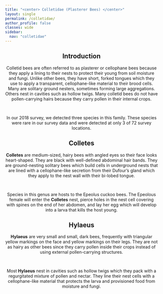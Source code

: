 ```yaml
---
title: "<center> Colletidae (Plasterer Bees) </center>"
layout: single
permalink: /colletidae/
author_profile: false
classes: wide
sidebar:
  nav: "colletidae"
---
```


<center> <h2>Introduction</h2> </center>

<center> Colletid bees are often referred to as plasterer or cellophane bees because they apply a lining to their nests to protect their young from soil moisture and fungi. Unlike other bees, they have short, forked tongues which they use to apply a transparent, cellophane-like material to their brood cells. Many are solitary ground nesters, sometimes forming large aggregations. Others nest in cavities such as hollow twigs. Many colletid bees do not have pollen-carrying hairs because they carry pollen in their internal crops. </center>

&nbsp;

<center> In our 2018 survey, we detected three species in this family. These species were rare in our survey data and were detected at only 3 of 72 survey locations. </center>

<center> <h2>Colletes</h2> </center>

<center> <b>Colletes</b> are medium-sized, hairy bees with angled eyes so their face looks heart-shaped. They are black with well-defined abdominal hair bands. They are ground-nesting solitary bees which build cells in underground nests that are lined with a cellophane-like secretion from their Dufour’s gland which they apply to the nest wall with their bi-lobed tongue. </center>

&nbsp;

<center> Species in this genus are hosts to the Epeolus cuckoo bees.  The Epeolous female will enter the <b>Colletes</b> nest, pierce holes in the nest cell covering with spines on the end of her abdomen, and lay her egg which will develop into a larva that kills the host young. </center>

<center> <h2>Hylaeus</h2> </center>

<center> <b>Hylaeus</b> are very small and small, dark bees, frequently with triangular yellow markings on the face and yellow markings on their legs. They are not as hairy as other bees since they carry pollen inside their crops instead of using external pollen-carrying structures. </center>

&nbsp;

<center> Most <b>Hylaeus</b> nest in cavities such as hollow twigs which they pack with a regurgitated mixture of pollen and nectar. They line their nest cells with a cellophane-like material that protects the larva and provisioned food from moisture and fungi.  </center>